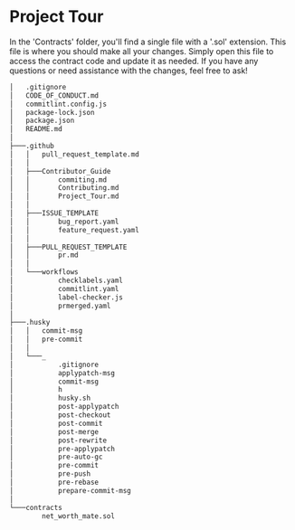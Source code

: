 # Project Tour

In the 'Contracts' folder, you'll find a single file with a '.sol' extension. This file is where you should make all your changes. Simply open this file to access the contract code and update it as needed. If you have any questions or need assistance with the changes, feel free to ask!
```bash
│   .gitignore
│   CODE_OF_CONDUCT.md
│   commitlint.config.js
│   package-lock.json
│   package.json
│   README.md
│   
├───.github
│   │   pull_request_template.md
│   │
│   ├───Contributor_Guide
│   │       commiting.md
│   │       Contributing.md
│   │       Project_Tour.md
│   │
│   ├───ISSUE_TEMPLATE
│   │       bug_report.yaml
│   │       feature_request.yaml
│   │
│   ├───PULL_REQUEST_TEMPLATE
│   │       pr.md
│   │
│   └───workflows
│           checklabels.yaml
│           commitlint.yaml
│           label-checker.js
│           prmerged.yaml
│
├───.husky
│   │   commit-msg
│   │   pre-commit
│   │
│   └───_
│           .gitignore
│           applypatch-msg
│           commit-msg
│           h
│           husky.sh
│           post-applypatch
│           post-checkout
│           post-commit
│           post-merge
│           post-rewrite
│           pre-applypatch
│           pre-auto-gc
│           pre-commit
│           pre-push
│           pre-rebase
│           prepare-commit-msg
│
└───contracts
        net_worth_mate.sol
```